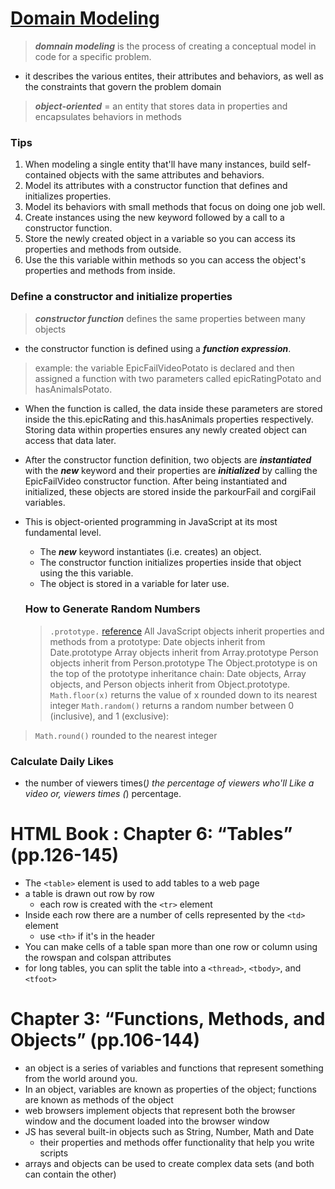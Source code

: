 # [Domain Modeling](https://github.com/codefellows/domain_modeling#domain-modeling)

>***domnain modeling*** is the process of creating a conceptual model in code for a specific problem. 
  - it describes the various entites, their attributes and behaviors, as well as the constraints that govern the problem domain
> ***object-oriented***  = an entity that stores data in properties and encapsulates behaviors in methods

### Tips
1. When modeling a single entity that'll have many instances, build self-contained objects with the same attributes and behaviors.
1. Model its attributes with a constructor function that defines and initializes properties.
1. Model its behaviors with small methods that focus on doing one job well.
1. Create instances using the new keyword followed by a call to a constructor function.
1. Store the newly created object in a variable so you can access its properties and methods from outside.
1. Use the this variable within methods so you can access the object's properties and methods from inside.


### Define a constructor and initialize properties
> ***constructor function*** defines the same properties between many objects
  - the constructor function is defined using a ***function expression***. 
  
  > example: the variable EpicFailVideoPotato is declared and then assigned a function with two parameters called epicRatingPotato and hasAnimalsPotato.
  - When the function is called, the data inside these parameters are stored inside the this.epicRating and this.hasAnimals properties respectively. Storing data within properties ensures any newly created object can access that data later.
  - After the constructor function definition, two objects are ***instantiated*** with the ***new*** keyword and their properties are ***initialized*** by calling the EpicFailVideo constructor function. After being instantiated and initialized, these objects are stored inside the parkourFail and corgiFail variables.

- This is object-oriented programming in JavaScript at its most fundamental level.
  - The ***new*** keyword instantiates (i.e. creates) an object.
  - The constructor function initializes properties inside that object using the this variable.
  - The object is stored in a variable for later use.

  ### How to Generate Random Numbers
  > ```.prototype.``` 
  [reference](https://www.w3schools.com/js/js_object_prototypes.asp)
  All JavaScript objects inherit properties and methods from a prototype:
  Date objects inherit from Date.prototype
  Array objects inherit from Array.prototype
  Person objects inherit from Person.prototype
  The Object.prototype is on the top of the prototype inheritance chain:
  Date objects, Array objects, and Person objects inherit from Object.prototype.
  > ```Math.floor(x)``` returns the value of x rounded down to its nearest integer
  > ```Math.random()```
returns a random number between 0 (inclusive), and 1 (exclusive):
> ```Math.round()```  rounded to the nearest integer 

### Calculate Daily Likes
- the number of viewers times(*) the percentage of viewers who'll Like a video or, viewers times (*) percentage.


# HTML Book : Chapter 6: “Tables” (pp.126-145)
- The ```<table>``` element is used to add tables to a web page
- a table is drawn out row by row
  - each row is created with the ```<tr>``` element
- Inside each row there are a number of cells represented by the ```<td>``` element 
  - use ```<th>``` if it's in the header
- You can make cells of a table span more than one row or column using the rowspan and colspan attributes
- for long tables, you can split the table into a ```<thread>```, ```<tbody>```, and ```<tfoot>```

# Chapter 3: “Functions, Methods, and Objects” (pp.106-144)
- an object is a series of variables and functions that represent something from the world around you. 
- In an object, variables are known as properties of the object; functions are known as methods of the object
- web browsers implement objects that represent both the browser window and the document loaded into the browser window
- JS has several built-in objects such as String, Number, Math and Date
  - their properties and methods offer functionality that help you write scripts
- arrays and objects can be used to create complex data sets (and both can contain the other)